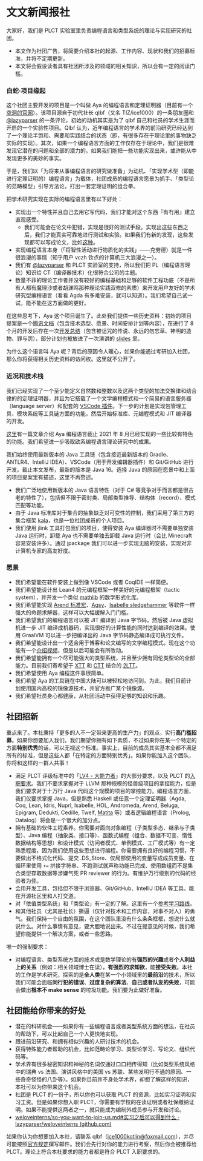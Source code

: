 # 文文新闻报社

大家好，我们是 PLCT 实验室里负责编程语言和类型系统的理论与实现研究的社团。

+ 本文作为社团广告，将简要介绍本社的起源、工作内容、现状和我们的招募标准，并将不定期更新。
+ 本文将会假设读者具有社团所涉及的领域的相关知识，所以会有一定的阅读门槛。

### 白蛇·项目缘起

这个社团主要开发的项目是一个叫做 Aya 的编程语言和定理证明器（目前有一个[空洞的官网](https://www.aya-prover.org)）。该项目源自于初代社长 qlbf（又名 TIZ/ice1000）的一条朋友圈和 [@lazyparser](https://github.com/lazyparser) 的一条评论，初始的动机其实是为了 qlbf 自己和社员的学术生涯而开启的一个实验性项目。Qlbf 认为，近年编程语言的学术界的前沿研究已经达到了一个理论半饱和、需要和实践结合的状态（即，有很多存在于理论里的事物缺乏实际的实现）。其次，如果一个编程语言方面的工作仅存在于理论中，我们是很难发现它潜在的问题和全部的潜力的。如果我们能把一些功能实现出来，或许能从中发现更多的美妙的事实。

于是，我们以「为将来从事编程语言的研究做准备」为动机、「实现学术型（即能进行定理证明的）编程语言」为载体，社团成员的编程语言愿景为抓手、「类型论的范畴模型」引导方法论，打出一套定理证明的组合拳。

把学术研究实现在实际的编程语言里有以下好处：

- 实现出一个特性并且自己去用它写代码，我们才能对这个东西『有冇用』建立直观感受。
  - 我们可能会在论文中犯错，实现是很好的测试手段。实现出这些东西之后，我们才能真实可靠地进行测试和实验。如果我们有新的发现，这些发现都可以写成论文，比如[这种](https://arxiv.org/abs/1911.08174)。
- 实现编程语言本身（「将智性活动进行物质化的实践」——克劳德）就是一件很浪漫的事情（知乎用户 vczh 钦点的计算机三大浪漫之一）。
- 我们有 [@lazyparser](https://github.com/lazyparser) 和 PLCT 实验室的支持，所以我们把 PL（编程语言理论）知识给 CT（编译器技术）化很符合公司的主题。
- 数量不菲的理论工作者并没有较好的编程基础和足够的软件工程功底（不是所有人都有魔理沙或者胡渊鸣那种理论实践双修的素质）来开发用户友好的学术研究型编程语言（看看 Agda 有多难安装，就可以知道）。我们希望自己试一试，能不能在这方面做的更好。

在这些思考下，Aya 这个项目诞生了。此处我们提供一些历史资料：初始的项目提案是一个[腾讯文档](https://docs.qq.com/doc/DZGNTcnViekRJTmp3)（包含技术选型、愿景、时间安排计划等内容），在进行了 8 个月的开发后存在一次[开发总结](https://docs.google.com/document/d/1P4UnVW3C4n_vIyYfozSXBYs9SOzwGrnJD7QmmWcITp8/edit)（包含被诅咒的传说、永远的勿忘草、神明的造物、罪与罚），部分计划也被放进了一次演讲的 [slides](https://docs.google.com/presentation/d/1FIZnRzFUJK1AwMGMAil1wt7k1bbDRIdNeMb62FiB4QE/edit) 里。

为什么这个语言叫 Aya 呢？背后的原因令人暖心，如果你能通过考研加入社团，那么你将获得相关历史资料的访问权。这里就不公开了。

### 近况和技术栈

我们已经实现了一个至少能定义自然数和整数以及这两个类型的加法交换律和结合律的的定理证明器，并且为它搭载了一个文学编程模式和一个简易的语言服务器（language server）和配套的 [VSCode 插件](https://github.com/aya-prover/aya-vscode)。下一步的计划是实现包管理工具、模块系统等工具链方面的功能，然后开始标准库、元编程模式和 JIT 编译器的开发。

[这里](https://cha.fan/articles/3d9u3PXL2BMURmST2y8Q)有一篇文章介绍 Aya 编程语言截止 2021 年 8 月已经实现的一些比较有特色的功能。我们希望进一步吸取欧系编程语言理论研究中的成果。

我们始终使用最新版本的 Java 工具链（包含接近最新版本的 Gradle、ANTLR4、IntelliJ IDEA）、VSCode（用于开发编辑器插件）和 Git/GitHub 进行开发。截止本文发布，最新的版本是 Java 16。选择 Java 的原因在愿景中和上面的项目提案里有描述，这里不再赘述。

+ 我们广泛地使用新版本的 Java 语言特性（对于 C# 等竞争对手而言都是很古老的特性了），包括但不限于密封类、局部类型推导、结构体（record）、模式匹配等功能。
+ 由于 Java 标准库对于集合的抽象缺乏对可变性的控制，我们采用了第三方的集合框架 [kala](https://github.com/Glavo/kala-common)，也是一位社团成员的个人项目。
+ 我们使用 jlink 工具打包我们的项目，使得安装 Aya 编译器时不需要单独安装 Java 运行时，卸载 Aya 也不需要单独去卸载 Java 运行时（会比 Minecraft 容易安装许多）。通过 jpackage 我们可以进一步实现无脑的安装，实现对非计算机专家的高友好度。

### 愿景

- 我们希望能在软件安装上做到像 VSCode 或者 CoqIDE 一样简便。
- 我们希望能设计出 Lean4 的元编程框架一样美好的元编程框架（tactic system），并开发一个类似 [mathlib](https://github.com/leanprover-community/mathlib) 的数学形式化库。
- 我们希望能实现 [Arend 标准宏](https://arend-lang.github.io/documentation/standard-tactics)、[Agsy](https://github.com/frelindb/agsyHOL)、[Isabelle sledgehammer](https://isabelle.in.tum.de/website-Isabelle2009-1/sledgehammer.html) 等软件一样强大的命题求解器，这样可以大幅缓解入门门槛。
- 我们希望我们的编程语言可以被 JIT 编译到 Java 字节码，然后被 Java 虚拟机进一步 JIT 编译成机器码，实现很好的计算性能的同时达到编译的效果。使用 GraalVM 可以进一步把编译出的 Java 字节码静态编译成可执行文件。
- 我们希望能设计出一个适合用于博客和论文编写的文学编程模式。现在这个功能有一个[介绍视频](https://www.bilibili.com/video/bv1K64y1q7f3)，但是以后可能会有所改动。
- 我们希望能拥有一个尽可能强大的类型系统，并且至少拥有同伦类型论的全部能力。目前我们寄希望于 [XTT](http://www.jonmsterling.com/pdfs/sag20.pdf) 和 [CTT](https://staff.math.su.se/anders.mortberg/papers/cubicalagda2.pdf) 结合的 [2LTT](https://arxiv.org/abs/1705.03307)。
- 我们希望使用 Aya 编程这件事很简单。
- 我们希望 Aya 的工具链在中国大陆可以被轻松地访问到。为此，我们目前计划使用国内高校的镜像源技术，并官方推广某个镜像源。
- 我们希望社员身心都健康，从社团活动中获得足够的知识和乐趣。

## 社团招新

重点来了。本社秉持「更多的人不一定带来更高的生产力」的观点，实行**高门槛招募**。如果你想要加入我们，我们期望你拥有如下素质，不过如果你在某一个特定的方面**特别优秀**的话，可以无视这个标准。事实上，目前的成员其实基本全都不满足所有的标准，但是这些人都「在特定的方面特别优秀」。如果你能加入这个团队，你将和这样的一群人共事！

+ 满足 PLCT 评级标准中的「[LV4 - 大能力者](https://github.com/lazyparser/weloveinterns/blob/master/how-do-we-rank-interns.md#lv4-大能力者)」的大部分要求，以及 PLCT 的[入职要求](https://github.com/lazyparser/weloveinterns/blob/master/so-you-want-to-join-us.md#%E4%BD%A0%E9%9C%80%E8%A6%81%E6%BB%A1%E8%B6%B3%E7%9A%84%E6%9D%A1%E4%BB%B6%E6%8A%80%E6%9C%AF%E5%B2%97%E4%BD%8D)。我们不要求掌握对于 LLVM 那种规模的怪兽级项目的拿捏能力，但是我们要求对于十万行 Java 代码这个规模的项目的掌控能力。编程语言方面，我们仅要求掌握 Java，但是熟悉 Haskell 或任意一个定理证明器（Agda, Coq, Lean, Idris, Nuprl, Isabelle, HOL, Andromeda, Arend, Beluga, Epigram, Dedukti, Cedille, Twelf, [Matita](http://matita.cs.unibo.it/) 等）或者逻辑编程语言（Prolog, Datalog）将会是一个很大的加分点。
+ 拥有基础的软件工程素养。你需要对面向对象编程（子类型多态、继承与子类型）、Java 编程（抽象类、接口等）、函数式编程（组合、数据不可变、惰性数据结构等思想）和设计模式（访问者模式、单例模式、工厂模式等）有一定熟悉程度，因为我们使用这些思想进行编程。你需要拥有良好的编程习惯，不要做出不格式化代码、提交 .DS_Store、仅局部使用的变量写成成员变量、在循环里使用 `+=` 拼接字符串、不跑测试就声称功能已完成、使用数组而不是集合类型存取数据等涉嫌气死 PR reviewer 的行为。有维护万行级别的代码的经验者为佳。
+ 会用开发工具，包括但不限于浏览器、Git/GitHub、IntelliJ IDEA 等工具。能在开源社区里和人打交道。
+ 对「依值类型系统」和「类型论」有一定的了解。这里有一个[参考学习路线](https://cha.fan/articles/5u9DV2LWWcjgJ8c7ha7T)。
+ 和其他社员（尤其是社长）撕逼（仅针对技术和工作内容，对事不对人）的勇气。我们保持一个自由的氛围，在这个团队里没有什么条条框框，想说什么就说什么。对什么事情有意见，要大胆地说出来。不过在提意见的时候，我们希望你能提供一个解决方案，或者一些思路。

唯一的强制要求：

+ 对编程语言、类型系统方面的技术或是数学理论的有**强烈的兴趣**或者**个人利益上的关系**（例如：相关领域博士在读），**有强烈的求知欲**，能**接受失败**。本社的工作是学术研究，探索的是**全人类**在某一个小领域里的**最前沿**的技术，所以我们可能会面临**同行犯的错误**、**过度复杂的算法**、**自己或者队友的失败**，可能会做出**根本不 make sense** 的垃圾功能。我们要为此做好准备。

## 社团能给你带来的好处

+ 潜在的科研机会——如果你有一些编程语言或者类型系统方面的想法，在社员的帮助下，可以比起自己一个人更快地实现。
+ 跟进前沿研究、和拥有相似兴趣的人研讨技术的机会。
+ 获得特殊能力者帮助的机会，比如范畴论学习、类型论学习、写论文、组织代码等。
+ 学术界有很多秘密知识和神秘的名词仅通过口口相传得知（比如类型系统风格中的瑞典 vs 法国、演讲风格中的美国 vs 苏联、某些发明行不通的原因、一些奇奇怪怪的八卦等）。如果你目前并不身处学术界，却想了解这样的知识，本社可以为你带来这个机会。
+ 社团是 PLCT 的一份子，所以你也可以获取 PLCT 的资源，比如实习证明和实习工资。但是如果你想入职 PLCT，你需要有学校的在读证明或者社保缴纳证明。如果不能提供这两者之一，就只能成为编制外成员参与开发和讨论。
+ [weloveinterns/so-you-want-to-join-us.md#实习之后可以得到什么 · lazyparser/weloveinterns (github.com)](https://github.com/lazyparser/weloveinterns/blob/master/so-you-want-to-join-us.md#实习之后可以得到什么)

如果你认为你想要加入本社，请联系 qlbf（ice1000kotlin@foxmail.com），并尽可能按照[官方规定](https://github.com/lazyparser/weloveinterns/blob/master/open-internships.md#%E5%A6%82%E4%BD%95%E6%AD%A3%E7%A1%AE%E7%9A%84%E6%8A%95%E9%80%92%E7%AE%80%E5%8E%86)撰写邮件。我们会先行对你的能力进行考察，然后你会被推荐给 PLCT。理论上符合本社要求的能力者都是符合 PLCT 入职要求的。
